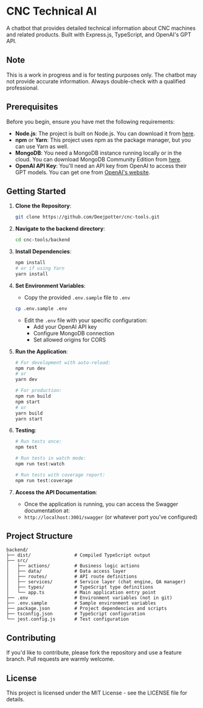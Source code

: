 # CNC Technical AI

A chatbot that provides detailed technical information about CNC machines and related products. Built with Express.js, TypeScript, and OpenAI's GPT API.

## Note

This is a work in progress and is for testing purposes only. The chatbot may not provide accurate information. Always double-check with a qualified professional.

## Prerequisites

Before you begin, ensure you have met the following requirements:

- **Node.js**: The project is built on Node.js. You can download it from [here](https://nodejs.org/).
- **npm** or **Yarn**: This project uses npm as the package manager, but you can use Yarn as well.
- **MongoDB**: You need a MongoDB instance running locally or in the cloud. You can download MongoDB Community Edition from [here](https://www.mongodb.com/try/download/community).
- **OpenAI API Key**: You'll need an API key from OpenAI to access their GPT models. You can get one from [OpenAI's website](https://platform.openai.com/api-keys).

## Getting Started

1. **Clone the Repository**:

   ```bash
   git clone https://github.com/Deejpotter/cnc-tools.git
   ```

2. **Navigate to the backend directory**:

   ```bash
   cd cnc-tools/backend
   ```

3. **Install Dependencies**:

   ```bash
   npm install
   # or if using Yarn
   yarn install
   ```

4. **Set Environment Variables**:
   - Copy the provided `.env.sample` file to `.env`

   ```bash
   cp .env.sample .env
   ```

   - Edit the `.env` file with your specific configuration:
     - Add your OpenAI API key
     - Configure MongoDB connection
     - Set allowed origins for CORS

5. **Run the Application**:

   ```bash
   # For development with auto-reload:
   npm run dev
   # or
   yarn dev

   # For production:
   npm run build
   npm start
   # or
   yarn build
   yarn start
   ```

6. **Testing**:

   ```bash
   # Run tests once:
   npm test
   
   # Run tests in watch mode:
   npm run test:watch
   
   # Run tests with coverage report:
   npm run test:coverage
   ```

7. **Access the API Documentation**:
   - Once the application is running, you can access the Swagger documentation at:
   - `http://localhost:3001/swagger` (or whatever port you've configured)

## Project Structure

```
backend/
├── dist/                # Compiled TypeScript output
├── src/
│   ├── actions/         # Business logic actions
│   ├── data/            # Data access layer
│   ├── routes/          # API route definitions
│   ├── services/        # Service layer (chat engine, QA manager)
│   ├── types/           # TypeScript type definitions
│   └── app.ts           # Main application entry point
├── .env                 # Environment variables (not in git)
├── .env.sample          # Sample environment variables
├── package.json         # Project dependencies and scripts
├── tsconfig.json        # TypeScript configuration
└── jest.config.js       # Test configuration
```

## Contributing

If you'd like to contribute, please fork the repository and use a feature branch. Pull requests are warmly welcome.

## License

This project is licensed under the MIT License - see the LICENSE file for details.
